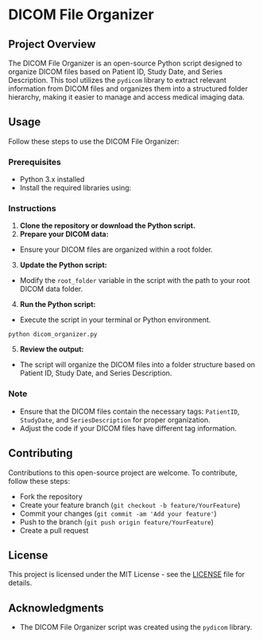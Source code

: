 # DICOM File Organizer

## Project Overview
The DICOM File Organizer is an open-source Python script designed to organize DICOM files based on Patient ID, Study Date, and Series Description. This tool utilizes the `pydicom` library to extract relevant information from DICOM files and organizes them into a structured folder hierarchy, making it easier to manage and access medical imaging data.

## Usage
Follow these steps to use the DICOM File Organizer:

### Prerequisites
- Python 3.x installed
- Install the required libraries using:


### Instructions
1. **Clone the repository or download the Python script.**
2. **Prepare your DICOM data:**
  - Ensure your DICOM files are organized within a root folder.
3. **Update the Python script:**
  - Modify the `root_folder` variable in the script with the path to your root DICOM data folder.
4. **Run the Python script:**
  - Execute the script in your terminal or Python environment.
  ```
  python dicom_organizer.py
  ```
5. **Review the output:**
  - The script will organize the DICOM files into a folder structure based on Patient ID, Study Date, and Series Description.

### Note
- Ensure that the DICOM files contain the necessary tags: `PatientID`, `StudyDate`, and `SeriesDescription` for proper organization.
- Adjust the code if your DICOM files have different tag information.

## Contributing
Contributions to this open-source project are welcome. To contribute, follow these steps:
- Fork the repository
- Create your feature branch (`git checkout -b feature/YourFeature`)
- Commit your changes (`git commit -am 'Add your feature'`)
- Push to the branch (`git push origin feature/YourFeature`)
- Create a pull request

## License
This project is licensed under the MIT License - see the [LICENSE](LICENSE) file for details.

## Acknowledgments
- The DICOM File Organizer script was created using the `pydicom` library.
